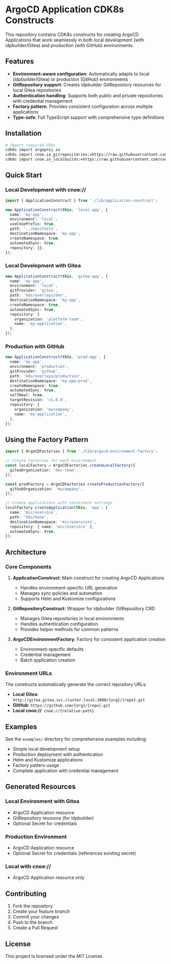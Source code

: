 # ArgoCD Application CDK8s Constructs

This repository contains CDK8s constructs for creating ArgoCD Applications that work seamlessly in both local development (with idpbuilder/Gitea) and production (with GitHub) environments.

## Features

- **Environment-aware configuration**: Automatically adapts to local (idpbuilder/Gitea) or production (GitHub) environments
- **GitRepository support**: Creates idpbuilder GitRepository resources for local Gitea repositories
- **Authentication handling**: Supports both public and private repositories with credential management
- **Factory pattern**: Provides consistent configuration across multiple applications
- **Type-safe**: Full TypeScript support with comprehensive type definitions

## Installation

```bash
# Import required CRDs
cdk8s import argoproj.io
cdk8s import cnoe.io_gitrepositories:=https://raw.githubusercontent.com/cnoe-io/idpbuilder/main/pkg/controllers/resources/idpbuilder.cnoe.io_gitrepositories.yaml
cdk8s import cnoe.io_localbuilds:=https://raw.githubusercontent.com/cnoe-io/idpbuilder/main/pkg/controllers/resources/idpbuilder.cnoe.io_localbuilds.yaml
```

## Quick Start

### Local Development with cnoe://

```typescript
import { ApplicationConstruct } from './lib/application-construct';

new ApplicationConstruct(this, 'local-app', {
  name: 'my-app',
  environment: 'local',
  useCnoePrefix: true,
  path: '../manifests',
  destinationNamespace: 'my-app',
  createNamespace: true,
  automatedSync: true,
  repository: {},
});
```

### Local Development with Gitea

```typescript
new ApplicationConstruct(this, 'gitea-app', {
  name: 'my-app',
  environment: 'local',
  gitProvider: 'gitea',
  path: 'k8s/overlays/dev',
  destinationNamespace: 'my-app',
  createNamespace: true,
  automatedSync: true,
  repository: {
    organization: 'platform-team',
    name: 'my-application',
  },
});
```

### Production with GitHub

```typescript
new ApplicationConstruct(this, 'prod-app', {
  name: 'my-app',
  environment: 'production',
  gitProvider: 'github',
  path: 'k8s/overlays/production',
  destinationNamespace: 'my-app-prod',
  createNamespace: true,
  automatedSync: true,
  selfHeal: true,
  targetRevision: 'v1.0.0',
  repository: {
    organization: 'mycompany',
    name: 'my-application',
  },
});
```

## Using the Factory Pattern

```typescript
import { ArgoCDFactories } from './lib/argocd-environment-factory';

// Create factories for each environment
const localFactory = ArgoCDFactories.createLocalFactory({
  giteaOrganization: 'dev-team',
});

const prodFactory = ArgoCDFactories.createProductionFactory({
  githubOrganization: 'mycompany',
});

// Create applications with consistent settings
localFactory.createApplication(this, 'app', {
  name: 'microservice',
  path: 'k8s/base',
  destinationNamespace: 'microservices',
  repository: { name: 'microservice' },
  automatedSync: true,
});
```

## Architecture

### Core Components

1. **ApplicationConstruct**: Main construct for creating ArgoCD Applications
   - Handles environment-specific URL generation
   - Manages sync policies and automation
   - Supports Helm and Kustomize configurations

2. **GitRepositoryConstruct**: Wrapper for idpbuilder GitRepository CRD
   - Manages Gitea repositories in local environments
   - Handles authentication configuration
   - Provides helper methods for common patterns

3. **ArgoCDEnvironmentFactory**: Factory for consistent application creation
   - Environment-specific defaults
   - Credential management
   - Batch application creation

### Environment URLs

The constructs automatically generate the correct repository URLs:

- **Local Gitea**: `http://gitea.gitea.svc.cluster.local:3000/{org}/{repo}.git`
- **GitHub**: `https://github.com/{org}/{repo}.git`
- **Local cnoe://**: `cnoe://{relative-path}`

## Examples

See the `examples/` directory for comprehensive examples including:
- Simple local development setup
- Production deployment with authentication
- Helm and Kustomize applications
- Factory pattern usage
- Complete application with credential management

## Generated Resources

### Local Environment with Gitea
- ArgoCD Application resource
- GitRepository resource (for idpbuilder)
- Optional Secret for credentials

### Production Environment
- ArgoCD Application resource
- Optional Secret for credentials (references existing secret)

### Local with cnoe://
- ArgoCD Application resource only

## Contributing

1. Fork the repository
2. Create your feature branch
3. Commit your changes
4. Push to the branch
5. Create a Pull Request

## License

This project is licensed under the MIT License.